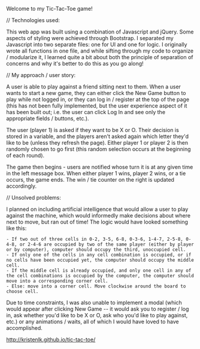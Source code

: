 Welcome to my Tic-Tac-Toe game!

// Technologies used:

This web app was built using a combination of Javascript and jQuery. Some aspects of styling were achieved through Bootstrap. I separated my Javascript into two separate files: one for UI and one for logic. I originally wrote all functions in one file, and while sifting through my code to organize / modularize it, I learned quite a bit about both the principle of separation of concerns and why it's better to do this as you go along!

// My approach / user story:

A user is able to play against a friend sitting next to them. When a user wants to start a new game, they can either click the New Game button to play while not logged in, or they can log in / register at the top of the page (this has not been fully implemented, but the user experience aspect of it has been built out; i.e. the user can click Log In and see only the appropriate fields / buttons, etc.).

The user (player 1) is asked if they want to be X or O. Their decision is stored in a variable, and the players aren't asked again which letter they'd like to be (unless they refresh the page). Either player 1 or player 2 is then randomly chosen to go first (this random selection occurs at the beginning of each round).

The game then begins - users are notified whose turn it is at any given time in the left message box. When either player 1 wins, player 2 wins, or a tie occurs, the game ends. The win / tie counter on the right is updated accordingly.

// Unsolved problems:

 I planned on including artificial intelligence that would allow a user to play against the machine, which would informedly make decisions about where next to move, but ran out of time! The logic would have looked something like this:

    - If two out of three cells in 0-2, 3-5, 6-8, 0-3-6, 1-4-7, 2-5-8, 0-4-8, or 2-4-6 are occupied by two of the same player (either by player or by computer), computer should occupy the third, unoccupied cell.
    - If only one of the cells in any cell combination is occupied, or if no cells have been occupied yet, the computer should occupy the middle cell.
    - If the middle cell is already occupied, and only one cell in any of the cell combinations is occupied by the computer, the computer should move into a corresponding corner cell.
    - Else: move into a corner cell. Move clockwise around the board to choose cell.

Due to time constraints, I was also unable to implement a modal (which would appear after clicking New Game -- it would ask you to register / log in, ask whether you'd like to be X or O, ask who you'd like to play against, etc.) or any animations / waits, all of which I would have loved to have accomplished.

http://kristenlk.github.io/tic-tac-toe/
